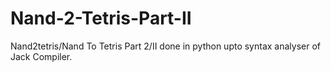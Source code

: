 # Nand-2-Tetris-Part-II
Nand2tetris/Nand To Tetris Part 2/II done in python upto syntax analyser of Jack Compiler.
